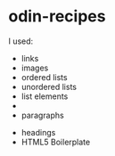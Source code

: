 # odin-recipes
I used:

- links <a href=""></a>
- images <img src="">
- ordered lists <ol></ol>
- unordered lists <ul></ul> 
- list elements <li></li>
- paragraphs <p></p>
- headings <h1-h6></h1-h6>
- HTML5 Boilerplate


